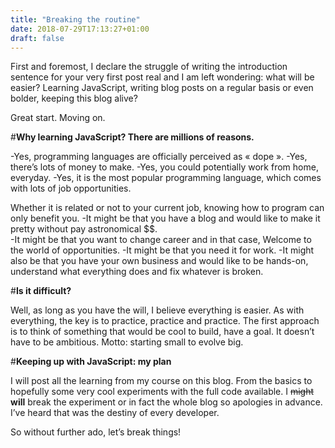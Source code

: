 ```yaml
---
title: "Breaking the routine"
date: 2018-07-29T17:13:27+01:00
draft: false
---
```


First and foremost, I declare the struggle of writing the introduction sentence for your very first post real and I am left wondering: what will be easier? Learning JavaScript, writing blog posts on a regular basis or even bolder, keeping this blog alive?

Great start. Moving on.

#**Why learning JavaScript? There are millions of reasons.**

-Yes, programming languages are officially perceived as « dope ». 
-Yes, there’s lots of money to make.
-Yes, you could potentially work from home, everyday.
-Yes, it is the most popular programming language, which comes with lots of job opportunities.

Whether it is related or not to your current job, knowing how to program can only benefit you. 
-It might be that you have a blog and would like to make it pretty without pay astronomical $$.  
-It might be that you want to change career and in that case, Welcome to the world of opportunities. 
-It might be that you need it for work. 
-It might also be that you have your own business and would like to be hands-on, understand what everything does and fix whatever is broken.

#**Is it difficult?**

Well, as long as you have the will, I believe everything is easier. As with everything, the key is to practice, practice and practice. The first approach is to think of something that would be cool to build, have a goal. It doesn’t have to be ambitious. Motto: starting small to evolve big. 

#**Keeping up with JavaScript: my plan**

I will post all the learning from my course on this blog. From the basics to hopefully some very cool experiments with the full code available. I ~~might~~ **will** break the experiment or in fact the whole blog so apologies in advance. I’ve heard that was the destiny of every developer.

So without further ado, let’s break things!
